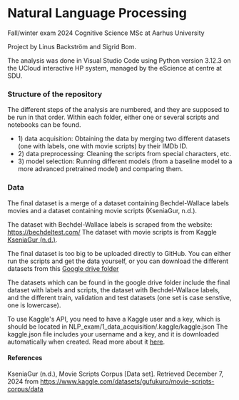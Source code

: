 # Natural Language Processing
Fall/winter exam 2024
Cognitive Science MSc at Aarhus University

Project by Linus Backström and Sigrid Bom. 

The analysis was done in Visual Studio Code using Python version 3.12.3 on the UCloud interactive HP system, managed by the eScience at centre at SDU.

### Structure of the repository
The different steps of the analysis are numbered, and they are supposed to be run in that order. Within each folder, either one or several scripts and notebooks can be found.

- 1\) data acquisition: Obtaining the data by merging two different datasets (one with labels, one with movie scripts) by their IMDb ID.
- 2\) data preprocessing: Cleaning the scripts from special characters, etc.
- 3\) model selection: Running different models (from a baseline model to a more advanced pretrained model) and comparing them. 

### Data
The final dataset is a merge of a dataset containing Bechdel-Wallace labels movies and a dataset containing movie scripts (KseniaGur, n.d.). 

The dataset with Bechdel-Wallace labels is scraped from the website: https://bechdeltest.com/
The dataset with movie scripts is from Kaggle [KseniaGur (n.d.)](https://www.kaggle.com/datasets/gufukuro/movie-scripts-corpus/data).

The final dataset is too big to be uploaded directly to GitHub. You can either run the scripts and get the data yourself, or you can download the different datasets from this [Google drive folder](https://drive.google.com/drive/folders/1vjT8pLPALMHdgPpkmojj3YzrFzOOz-GI?usp=sharing)

The datasets which can be found in the google drive folder include the final dataset with labels and scripts, the dataset with Bechdel-Wallace labels, and the different train, validation and test datasets (one set is case senstive, one is lowercase).

To use Kaggle's API, you need to have a Kaggle user and a key, which is should be located in NLP_exam/1_data_acquisition/.kaggle/kaggle.json 
The kaggle.json file includes your username and a key, and it is downloaded automatically when created. Read more about it [here](https://www.kaggle.com/docs/api).

<!--
### Models
One model can be found in the /output/models/ folder, and others can be found in the linked google drive folder (due to size limits).
- Models on Google drive include: KNN-regression, default random forest regression with all features and with a subset of features (58 predictors).
- Models on GitHub include: the model object after the randomized cross-validation search.
-->

#### References

KseniaGur (n.d.), Movie Scripts Corpus [Data set]. Retrieved December 7, 2024 from https://www.kaggle.com/datasets/gufukuro/movie-scripts-corpus/data 